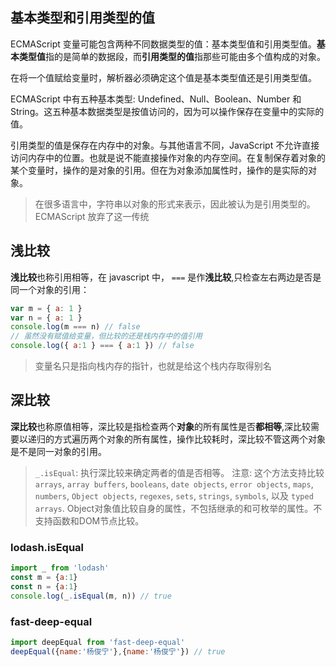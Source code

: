 ## 基本类型和引用类型的值

ECMAScript 变量可能包含两种不同数据类型的值：基本类型值和引用类型值。**基本类型值**指的是简单的数据段，而**引用类型的值**指那些可能由多个值构成的对象。

在将一个值赋给变量时，解析器必须确定这个值是基本类型值还是引用类型值。

ECMAScript 中有五种基本类型: Undefined、Null、Boolean、Number 和 String。这五种基本数据类型是按值访问的，因为可以操作保存在变量中的实际的值。

引用类型的值是保存在内存中的对象。与其他语言不同，JavaScript 不允许直接访问内存中的位置。也就是说不能直接操作对象的内存空间。在复制保存着对象的某个变量时，操作的是对象的引用。但在为对象添加属性时，操作的是实际的对象。

> 在很多语言中，字符串以对象的形式来表示，因此被认为是引用类型的。ECMAScript 放弃了这一传统

<!--more-->

## 浅比较

**浅比较**也称引用相等，在 javascript 中， `===` 是作**浅比较**,只检查左右两边是否是同一个对象的引用：

```js
var m = { a: 1 }
var n = { a: 1 }
console.log(m === n) // false
// 虽然没有赋值给变量，但比较的还是栈内存中的值引用
console.log({ a:1 } === { a:1 }) // false
```

> 变量名只是指向栈内存的指针，也就是给这个栈内存取得别名

## 深比较

**深比较**也称原值相等，深比较是指检查两个**对象**的所有属性是否**都相等**,深比较需要以递归的方式遍历两个对象的所有属性，操作比较耗时，深比较不管这两个对象是不是同一对象的引用。

> `_.isEqual`: 执行深比较来确定两者的值是否相等。
> 注意: 这个方法支持比较 `arrays`, `array buffers`, `booleans`, `date objects`, `error objects`, `maps`, `numbers`, `Object objects`, `regexes`, `sets`, `strings`, `symbols`, 以及 `typed arrays`. Object对象值比较自身的属性，不包括继承的和可枚举的属性。不支持函数和DOM节点比较。

### lodash.isEqual

```js
import _ from 'lodash'
const m = {a:1}
const n = {a:1}
console.log(_.isEqual(m, n)) // true
```

### fast-deep-equal

```js
import deepEqual from 'fast-deep-equal'
deepEqual({name:'杨俊宁'},{name:'杨俊宁'}) // true
```

